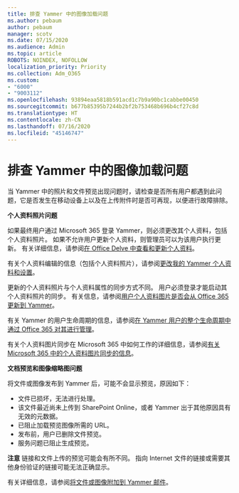 ```yaml
---
title: 排查 Yammer 中的图像加载问题
ms.author: pebaum
author: pebaum
manager: scotv
ms.date: 07/15/2020
ms.audience: Admin
ms.topic: article
ROBOTS: NOINDEX, NOFOLLOW
localization_priority: Priority
ms.collection: Adm_O365
ms.custom:
- "6000"
- "9003112"
ms.openlocfilehash: 93894eaa5818b591acd1c7b9a90bc1cabbe00450
ms.sourcegitcommit: b677b85395b7244b2bf2b753468b696b4cf27c8d
ms.translationtype: HT
ms.contentlocale: zh-CN
ms.lasthandoff: 07/16/2020
ms.locfileid: "45146747"
---
```

# <a name="troubleshoot-image-loading-issues-in-yammer"></a>排查 Yammer 中的图像加载问题

当 Yammer 中的照片和文件预览出现问题时，请检查是否所有用户都遇到此问题，它是否发生在移动设备上以及在上传附件时是否可再现，以便进行故障排除。  

**个人资料照片问题**  

如果最终用户通过 Microsoft 365 登录 Yammer，则必须更改其个人资料，包括个人资料照片。 如果不允许用户更新个人资料，则管理员可以为该用户执行更新。 有关详细信息，请参阅[在 Office Delve 中查看和更新个人资料](https://support.microsoft.com/office/view-and-update-your-profile-in-office-delve-4e84343b-eedf-45a1-aeb9-8627ccca14ba)。

有关个人资料编辑的信息（包括个人资料照片），请参阅[更改我的 Yammer 个人资料和设置](https://support.microsoft.com/office/classic-yammer-change-my-yammer-profile-and-settings-a3aeca0e-de34-4897-9b59-de6516542851)。 

更新的个人资料照片与个人资料属性的同步方式不同。 用户必须登录才能启动其个人资料照片的同步。 有关信息，请参阅[用户个人资料图片是否会从 Office 365 更新到 Yammer](https://docs.microsoft.com/yammer/manage-yammer-users/manage-users-across-their-lifecycle#q-are-user-profile-pictures-updated-from-office-365-to-yammer)。

有关 Yammer 的用户生命周期的信息，请参阅[在 Yammer 用户的整个生命周期中通过 Office 365 对其进行管理](https://docs.microsoft.com/yammer/manage-yammer-users/manage-users-across-their-lifecycle)。  

有关个人资料图片同步在 Microsoft 365 中如何工作的详细信息，请参阅[有关 Microsoft 365 中的个人资料图片同步的信息](https://support.microsoft.com/office/information-about-profile-picture-synchronization-in-microsoft-365-20594d76-d054-4af4-a660-401133e3d48a)。  

**文档预览和图像缩略图问题**  

将文件或图像发布到 Yammer 后，可能不会显示预览，原因如下： 

- 文件已损坏，无法进行处理。
- 该文件最近尚未上传到 SharePoint Online，或者 Yammer 出于其他原因具有无效的元数据。
- 已阻止加载预览图像所需的 URL。
- 发布前，用户已删除文件预览。
- 服务问题已阻止生成预览。

**注意** 链接和文件上传的预览可能会有所不同。 指向 Internet 文件的链接或需要其他身份验证的链接可能无法正确显示。

有关详细信息，请参阅[将文件或图像附加到 Yammer 邮件](https://support.microsoft.com/office/attach-a-file-or-image-to-a-yammer-message-f576d4d1-ad66-4ce4-9c43-46cf75978dbf)。 